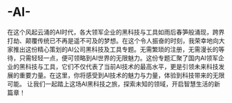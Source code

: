 # -AI-
在这个风起云涌的AI时代，各大领军企业的黑科技与工具如雨后春笋般涌现，跨界打劫、颠覆传统已不再是遥不可及的梦想。在这个令人振奋的时刻，我荣幸地向大家推出这份精心策划的AI公司黑科技及工具专题。无需繁琐的注册，无需漫长的等待，只需轻轻一点，便可领略到AI世界的无限魅力。这份专题汇聚了国内AI领军企业的黑科技与工具，它们不仅代表了当前AI技术的最高水平，更是引领未来科技发展的重要力量。在这里，你将感受到AI技术的魅力与力量，体验到科技带来的无限可能。 让我们一起踏上这场AI黑科技之旅，探索未知的领域，开启智慧生活的新篇章！
